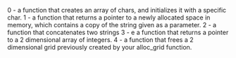 0 -  a function that creates an array of chars, and initializes it with a specific char.
1 - a function that returns a pointer to a newly allocated space in memory, which contains a copy of the string given as a parameter.
2 - a function that concatenates two strings
3 - e a function that returns a pointer to a 2 dimensional array of integers.
4 -  a function that frees a 2 dimensional grid previously created by your alloc_grid function.
